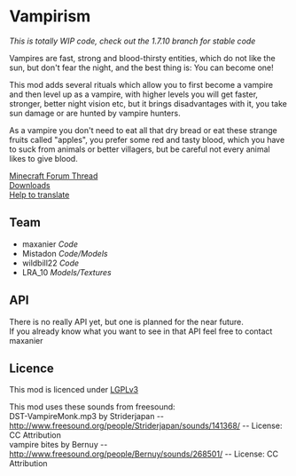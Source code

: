 Vampirism
=========
_This is totally WIP code, check out the 1.7.10 branch for stable code_

Vampires are fast, strong and blood-thirsty entities, which do not like the sun, but don't fear the night, and the best thing is: You can become one!

This mod adds several rituals which allow you to first become a vampire and then level up as a vampire, with higher levels you will get faster, stronger, better night vision etc, but it brings disadvantages with it, you take sun damage or are hunted by vampire hunters.

As a vampire you don't need to eat all that dry bread or eat these strange fruits called "apples", you prefer some red and tasty blood, which you have to suck from animals or better villagers, but be careful not every animal likes to give blood.

[Minecraft Forum Thread](http://www.minecraftforum.net/forums/mapping-and-modding/minecraft-mods/wip-mods/2364443-vampirism-become-a-vampire)  
[Downloads](http://minecraft.curseforge.com/mc-mods/233029-vampirism-become-a-vampire/files)  
[Help to translate](https://crowdin.com/project/vampirism)

## Team ##
- maxanier _Code_  
- Mistadon _Code/Models_  
- wildbill22 _Code_  
- LRA_10 _Models/Textures_


## API ##
There is no really API yet, but one is planned for the near future.  
If you already know what you want to see in that API feel free to contact maxanier

## Licence ##
This mod is licenced under [LGPLv3](https://raw.githubusercontent.com/TeamLapen/Vampirism/master/LICENCE)

This mod uses these sounds from freesound:  
DST-VampireMonk.mp3 by Striderjapan -- http://www.freesound.org/people/Striderjapan/sounds/141368/ -- License: CC Attribution  
vampire bites by Bernuy -- http://www.freesound.org/people/Bernuy/sounds/268501/ -- License: CC Attribution  
